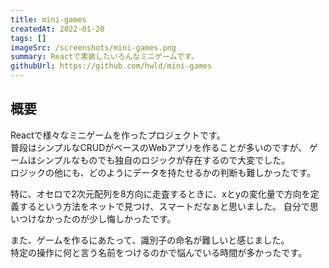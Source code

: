 ```yaml
---
title: mini-games
createdAt: 2022-01-20
tags: []
imageSrc: /screenshots/mini-games.png
summary: Reactで実装したいろんなミニゲームです。
githubUrl: https://github.com/hwld/mini-games
---
```


## 概要

Reactで様々なミニゲームを作ったプロジェクトです。  
普段はシンプルなCRUDがベースのWebアプリを作ることが多いのですが、
ゲームはシンプルなものでも独自のロジックが存在するので大変でした。  
ロジックの他にも、どのようにデータを持たせるかの判断も難しかったです。  

特に、オセロで2次元配列を8方向に走査するときに、xとyの変化量で方向を定義するという方法をネットで見つけ、スマートだなぁと思いました。
自分で思いつけなかったのが少し悔しかったです。  

また、ゲームを作るにあたって、識別子の命名が難しいと感じました。  
特定の操作に何と言う名前をつけるのかで悩んでいる時間が多かったです。  
